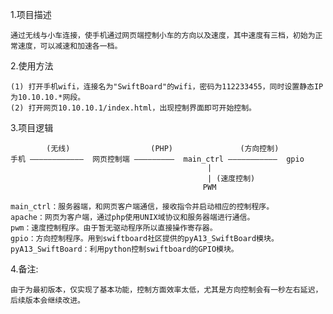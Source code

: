1.项目描述

    通过无线与小车连接，使手机通过网页端控制小车的方向以及速度，其中速度有三档，初始为正常速度，可以减速和加速各一档。

2.使用方法

    (1) 打开手机wifi，连接名为"SwiftBoard"的wifi，密码为112233455，同时设置静态IP为10.10.10.*网段。
    (2) 打开网页10.10.10.1/index.html，出现控制界面即可开始控制。

3.项目逻辑

            (无线)                  (PHP)               (方向控制)
    手机 ————————————  网页控制端 —————————  main_ctrl ———————————  gpio
                                                |
                                                | (速度控制)
                                               PWM

    main_ctrl：服务器端，和网页客户端通信，接收指令并启动相应的控制程序。
    apache：网页为客户端，通过php使用UNIX域协议和服务器端进行通信。
    pwm：速度控制程序。由于暂无驱动程序所以直接操作寄存器。
    gpio：方向控制程序。用到swiftboard社区提供的pyA13_SwiftBoard模块。
    pyA13_SwiftBoard：利用python控制swiftboard的GPIO模块。

4.备注:

    由于为最初版本，仅实现了基本功能，控制方面效率太低，尤其是方向控制会有一秒左右延迟，后续版本会继续改进。
